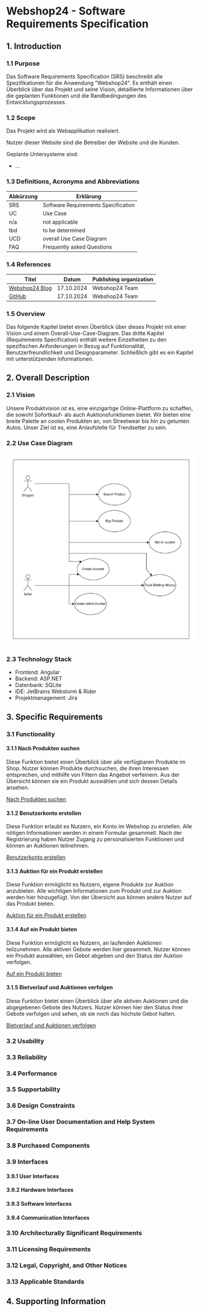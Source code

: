 # Webshop24 - Software Requirements Specification

## 1. Introduction

### 1.1 Purpose

Das Software Requirements Specification (SRS) beschreibt alle Spezifikationen für die Anwendung "Webshop24". Es enthält einen Überblick über das Projekt und seine Vision, detaillierte Informationen über die geplanten Funktionen und die Randbedingungen des Entwicklungsprozesses.

### 1.2 Scope

Das Projekt wird als Webapplikation realisiert.

Nutzer dieser Website sind die Betreiber der Website und die Kunden.

Geplante Untersysteme sind:

- ...

### 1.3 Definitions, Acronyms and Abbreviations

| Abkürzung | Erklärung                           |
| --------- | ----------------------------------- |
| SRS       | Software Requirements Specification |
| UC        | Use Case                            |
| n/a       | not applicable                      |
| tbd       | to be determined                    |
| UCD       | overall Use Case Diagram            |
| FAQ       | Frequently asked Questions          |

### 1.4 References

| Titel                                                                   |   Datum    | Publishing organization |
| ----------------------------------------------------------------------- | :--------: | ----------------------- |
| [Webshop24 Blog](https://github.com/lucariebel/online-shop/discussions) | 17.10.2024 | Webshop24 Team          |
| [GitHub](https://github.com/lucariebel/online-shop)                     | 17.10.2024 | Webshop24 Team          |

### 1.5 Overview

Das folgende Kapitel bietet einen Überblick über dieses Projekt mit einer Vision und einem Overall-Use-Case-Diagram. Das dritte Kapitel (Requirements Specification) enthält weitere Einzelheiten zu den spezifischen Anforderungen in Bezug auf Funktionalität, Benutzerfreundlichkeit und Designparameter. Schließlich gibt es ein Kapitel mit unterstützenden Informationen.

## 2. Overall Description

### 2.1 Vision

Unsere Produktvision ist es, eine einzigartige Online-Plattform zu schaffen, die sowohl Sofortkauf- als auch Auktionsfunktionen bietet. Wir bieten eine breite Palette an coolen Produkten an, von Streetwear bis hin zu getunten Autos. Unser Ziel ist es, eine Anlaufstelle für Trendsetter zu sein.

### 2.2 Use Case Diagram

![overall-use-case-diagram](/doc/use-cases/overall-use-case-diagram.png)

### 2.3 Technology Stack

- Frontend: Angular
- Backend: ASP.NET
- Datenbank: SQLite
- IDE: JetBrains Webstorm & Rider
- Projektmanagement: Jira

## 3. Specific Requirements

### 3.1 Functionality

#### 3.1.1 Nach Produkten suchen

Diese Funktion bietet einen Überblick über alle verfügbaren Produkte im Shop. Nutzer können Produkte durchsuchen, die ihren Interessen entsprechen, und mithilfe von Filtern das Angebot verfeinern. Aus der Übersicht können sie ein Produkt auswählen und sich dessen Details ansehen.

[Nach Produkten suchen](use-cases/UC01-search-product.md)

#### 3.1.2 Benutzerkonto erstellen

Diese Funktion erlaubt es Nutzern, ein Konto im Webshop zu erstellen. Alle nötigen Informationen werden in einem Formular gesammelt. Nach der Registrierung haben Nutzer Zugang zu personalisierten Funktionen und können an Auktionen teilnehmen.

[Benutzerkonto erstellen](use-cases/UC02-create-user-account.md)

#### 3.1.3 Auktion für ein Produkt erstellen

Diese Funktion ermöglicht es Nutzern, eigene Produkte zur Auktion anzubieten. Alle wichtigen Informationen zum Produkt und zur Auktion werden hier hinzugefügt. Von der Übersicht aus können andere Nutzer auf das Produkt bieten.

[Auktion für ein Produkt erstellen](use-cases/UC03-create-auction.md)

#### 3.1.4 Auf ein Produkt bieten

Diese Funktion ermöglicht es Nutzern, an laufenden Auktionen teilzunehmen. Alle aktiven Gebote werden hier gesammelt. Nutzer können ein Produkt auswählen, ein Gebot abgeben und den Status der Auktion verfolgen.

[Auf ein Produkt bieten](use-cases/UC04-bid-on-product.md)

#### 3.1.5 Bietverlauf und Auktionen verfolgen

Diese Funktion bietet einen Überblick über alle aktiven Auktionen und die abgegebenen Gebote des Nutzers. Nutzer können hier den Status ihrer Gebote verfolgen und sehen, ob sie noch das höchste Gebot halten.

[Bietverlauf und Auktionen verfolgen](use-cases/UC05-track-bidding-and-auctions.md)

### 3.2 Usability

### 3.3 Reliability

### 3.4 Performance

### 3.5 Supportability

### 3.6 Design Constraints

### 3.7 On-line User Documentation and Help System Requirements

### 3.8 Purchased Components

### 3.9 Interfaces

#### 3.9.1 User Interfaces

#### 3.9.2 Hardware Interfaces

#### 3.9.3 Software Interfaces

#### 3.9.4 Communication Interfaces

### 3.10 Architecturally Significant Requirements

### 3.11 Licensing Requirements

### 3.12 Legal, Copyright, and Other Notices

### 3.13 Applicable Standards

## 4. Supporting Information
